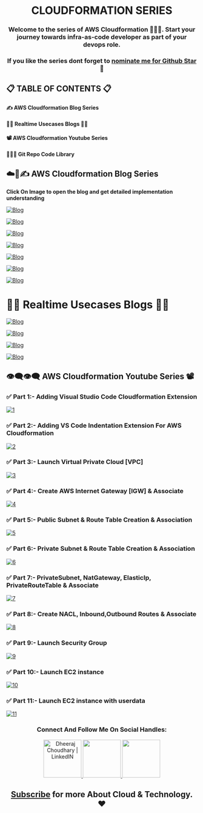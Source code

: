 <div align="center">

# CLOUDFORMATION SERIES

### Welcome to the series of AWS Cloudformation 👨🏻‍💻. Start your journey towards infra-as-code developer as part of your devops role.

### If you like the series dont forget to [nominate me for Github Star](https://stars.github.com/nominate/) 🌟
</div>

## 📋 TABLE OF CONTENTS 📋
#### ✍ AWS Cloudformation Blog Series  
#### 👨‍💻 Realtime Usecases Blogs 👨‍💻  
#### 📽 AWS Cloudformation Youtube Series  
#### 👨🏻‍💻 Git Repo Code Library  

## ☁️🚀✍ AWS Cloudformation Blog Series  

**Click On Image to open the blog and get detailed implementation understanding**

[![Blog](https://dheeraj3choudhary.com/_next/image?url=https%3A%2F%2Fcdn.hashnode.com%2Fres%2Fhashnode%2Fimage%2Fupload%2Fv1650871205602%2F8ol1hIfye.png%3Fw%3D1600%26h%3D840%26fit%3Dcrop%26crop%3Dentropy%26auto%3Dcompress%2Cformat%26format%3Dwebp&w=1920&q=75)](https://dheeraj3choudhary.com/deploy-aws-cloudformation-template-using-aws-cli-or-create-virtual-private-cloud-internet-gateway-and-associate "Blog")

[![Blog](https://dheeraj3choudhary.com/_next/image?url=https%3A%2F%2Fcdn.hashnode.com%2Fres%2Fhashnode%2Fimage%2Fupload%2Fv1651394236637%2FoaRfquADc.png%3Fw%3D1600%26h%3D840%26fit%3Dcrop%26crop%3Dentropy%26auto%3Dcompress%2Cformat%26format%3Dwebp&w=1920&q=75)](https://dheeraj3choudhary.com/launch-aws-cloudformation-template-using-aws-cli-or-public-private-subnet-and-route-table-creation-and-association "Blog")

[![Blog](https://dheeraj3choudhary.com/_next/image?url=https%3A%2F%2Fcdn.hashnode.com%2Fres%2Fhashnode%2Fimage%2Fupload%2Fv1651332475786%2FS6u_6uqXF.png%3Fw%3D1600%26h%3D840%26fit%3Dcrop%26crop%3Dentropy%26auto%3Dcompress%2Cformat%26format%3Dwebp&w=1920&q=75)](https://dheeraj3choudhary.com/deploy-aws-cloudformation-template-using-aws-cli-or-create-private-subnetnat-gateway-elastic-ip-private-route-table-and-associate "Blog")

[![Blog](https://dheeraj3choudhary.com/_next/image?url=https%3A%2F%2Fcdn.hashnode.com%2Fres%2Fhashnode%2Fimage%2Fupload%2Fv1651676746650%2FKWYS0yzQq.png%3Fw%3D1600%26h%3D840%26fit%3Dcrop%26crop%3Dentropy%26auto%3Dcompress%2Cformat%26format%3Dwebp&w=1920&q=75)](https://dheeraj3choudhary.com/deploy-aws-cloudformation-templates-using-aws-cli-or-create-nacl-inbound-and-outbound-routes-security-group-and-associate-with-subnet "Blog")

[![Blog](https://dheeraj3choudhary.com/_next/image?url=https%3A%2F%2Fcdn.hashnode.com%2Fres%2Fhashnode%2Fimage%2Fupload%2Fv1651403912382%2FM-Ly0eFOJ.png%3Fw%3D1600%26h%3D840%26fit%3Dcrop%26crop%3Dentropy%26auto%3Dcompress%2Cformat%26format%3Dwebp&w=1920&q=75)](https://dheeraj3choudhary.com/deploy-aws-cloudformation-template-using-aws-cli-or-launch-ec2-with-security-group-and-user-data-and-mapping "Blog")

[![Blog](https://dheeraj3choudhary.com/_next/image?url=https%3A%2F%2Fcdn.hashnode.com%2Fres%2Fhashnode%2Fimage%2Fupload%2Fv1652024228217%2F0dilkJY6H.png%3Fw%3D1600%26h%3D840%26fit%3Dcrop%26crop%3Dentropy%26auto%3Dcompress%2Cformat%26format%3Dwebp&w=1920&q=75)](https://dheeraj3choudhary.com/deploy-aws-cloudformation-templates-using-aws-cli-or-launch-target-group-elastic-load-balancer-and-elb-listener "Blog")

[![Blog](https://dheeraj3choudhary.com/_next/image?url=https%3A%2F%2Fcdn.hashnode.com%2Fres%2Fhashnode%2Fimage%2Fupload%2Fv1656002397434%2FtoBdKfNao.png%3Fw%3D1600%26h%3D840%26fit%3Dcrop%26crop%3Dentropy%26auto%3Dcompress%2Cformat%26format%3Dwebp&w=1920&q=75)](https://dheeraj3choudhary.com/deploy-aws-cloudformation-templates-using-aws-cli-or-create-launch-configuration-along-with-security-group-and-autoscaling-group "Blog")

# 👨‍💻 Realtime Usecases Blogs 👨‍💻

[![Blog](https://dheeraj3choudhary.com/_next/image?url=https%3A%2F%2Fcdn.hashnode.com%2Fres%2Fhashnode%2Fimage%2Fupload%2Fv1652118859311%2Fa3Af8vEtT.png%3Fw%3D1600%26h%3D840%26fit%3Dcrop%26crop%3Dentropy%26auto%3Dcompress%2Cformat%26format%3Dwebp&w=1920&q=75)](https://dheeraj3choudhary.com/build-web-application-layer-with-aws-cloudformation-or-infra-as-code "Blog")

[![Blog](https://dheeraj3choudhary.com/_next/image?url=https%3A%2F%2Fcdn.hashnode.com%2Fres%2Fhashnode%2Fimage%2Fupload%2Fv1652602426961%2F-1ExZPo5hX.png%3Fw%3D1600%26h%3D840%26fit%3Dcrop%26crop%3Dentropy%26auto%3Dcompress%2Cformat%26format%3Dwebp&w=1920&q=75)](https://dheeraj3choudhary.com/schedule-automatic-detection-of-unused-aws-ebs-volumes-and-notify-or-aws-cloudformation-and-aws-cli "Blog")

[![Blog](https://dheeraj3choudhary.com/_next/image?url=https%3A%2F%2Fcdn.hashnode.com%2Fres%2Fhashnode%2Fimage%2Fupload%2Fv1652606566984%2FHeSRLvR9p.png%3Fw%3D1600%26h%3D840%26fit%3Dcrop%26crop%3Dentropy%26auto%3Dcompress%2Cformat%26format%3Dwebp&w=1920&q=75)](https://dheeraj3choudhary.com/schedule-automatic-detection-of-non-associated-aws-elastic-ips-in-aws-account-on-weekly-basis-and-notify-or-aws-cloudformation-and-aws-cli "Blog")

[![Blog](https://dheeraj3choudhary.com/_next/image?url=https%3A%2F%2Fcdn.hashnode.com%2Fres%2Fhashnode%2Fimage%2Fupload%2Fv1652621329627%2FlOIhAVYM0.png%3Fw%3D1600%26h%3D840%26fit%3Dcrop%26crop%3Dentropy%26auto%3Dcompress%2Cformat%26format%3Dwebp&w=1920&q=75)](https://dheeraj3choudhary.com/schedule-automatic-deregistration-of-aws-ami-on-weekly-basis-and-notify-or-aws-cloudformation-and-aws-cli "Blog")

## 👁‍🗨👁‍🗨 AWS Cloudformation Youtube Series 📽

### ✅ Part 1:- Adding Visual Studio Code Cloudformation Extension 

[![1](https://i9.ytimg.com/vi_webp/M5DOZZN1qmk/mqdefault.webp?v=626bfda4&sqp=CIiOxJoG&rs=AOn4CLCHwKRcNN-vtAL26ILNPyoczaj3qw)](https://www.youtube.com/watch?v=M5DOZZN1qmk "")

### ✅ Part 2:- Adding VS Code Indentation Extension For AWS Cloudformation

[![2](https://i9.ytimg.com/vi_webp/8NB9unLpWwI/mqdefault.webp?v=626c30d5&sqp=CIiOxJoG&rs=AOn4CLAsnEx_cpdHROK4IBmQu17f81VcwQ)](https://www.youtube.com/watch?v=8NB9unLpWwI "")

### ✅ Part 3:- Launch Virtual Private Cloud [VPC]

[![3](https://i9.ytimg.com/vi_webp/8DGRXJGueUg/mqdefault.webp?v=6266a004&sqp=CIiOxJoG&rs=AOn4CLChBB-H_ESvyLhbjgi1FDurZuLmcA)](https://www.youtube.com/watch?v=8DGRXJGueUg "")

### ✅ Part 4:- Create AWS Internet Gateway [IGW] & Associate

[![4](https://i9.ytimg.com/vi/5Q1MdzvIOMw/mqdefault.jpg?v=6266a796&sqp=CIiOxJoG&rs=AOn4CLDDMIipFZcYKQHHk_Yj9OaAQefuvw)](https://www.youtube.com/watch?v=5Q1MdzvIOMw "")

### ✅ Part 5:- Public Subnet & Route Table Creation & Association

[![5](https://i9.ytimg.com/vi/zJsN3kYGPgA/mqdefault.jpg?v=626d4789&sqp=CIiOxJoG&rs=AOn4CLDGYEsT5TXj5qrmmwXTKX_4b7Uopw)](https://www.youtube.com/watch?v=zJsN3kYGPgA "")

### ✅ Part 6:- Private Subnet & Route Table Creation & Association

[![6](https://i9.ytimg.com/vi_webp/xY6pLKr3pF0/mqdefault.webp?v=626d4cce&sqp=CIiOxJoG&rs=AOn4CLClAwE06NLil3H-mqr2nF5wkvFgqw)](https://www.youtube.com/watch?v=xY6pLKr3pF0 "")

### ✅ Part 7:- PrivateSubnet, NatGateway, ElasticIp, PrivateRouteTable & Associate

[![7](https://i9.ytimg.com/vi/pzZz0ayZkxA/mqdefault.jpg?v=626d6d19&sqp=CIiOxJoG&rs=AOn4CLARjNJ2z-iZa8z-NGcgD7AjToPiqg)](https://www.youtube.com/watch?v=pzZz0ayZkxA "")

### ✅ Part 8:- Create NACL, Inbound,Outbound Routes & Associate

[![8](https://i9.ytimg.com/vi/Ip6w_bP7uwU/mqdefault.jpg?v=626d90c5&sqp=CIiOxJoG&rs=AOn4CLAbmUCZy5OsYjpfNzkCx_l09DcGrg)](https://www.youtube.com/watch?v=Ip6w_bP7uwU "")

### ✅ Part 9:- Launch Security Group

[![9](https://i9.ytimg.com/vi_webp/rrAXD8X40cQ/mqdefault.webp?v=626fd298&sqp=CIiOxJoG&rs=AOn4CLBOAJ6jciRLeuwpxo79317dh3Wm7A)](https://www.youtube.com/watch?v=rrAXD8X40cQ "")

### ✅ Part 10:- Launch EC2 instance

[![10](https://i9.ytimg.com/vi_webp/UJrh7sJ6oSU/mqdefault.webp?v=626fd4ed&sqp=CIiOxJoG&rs=AOn4CLB_KtaGGFv7wIe3viE_OwfQOSawpg)](https://www.youtube.com/watch?v=UJrh7sJ6oSU "")

### ✅ Part 11:- Launch EC2 instance with userdata

[![11](https://i9.ytimg.com/vi_webp/8teSEJTocnc/mqdefault.webp?v=626fd90c&sqp=CIiOxJoG&rs=AOn4CLA0DZay5HS9C8-EPFLdj58pxsCFvA)](https://www.youtube.com/watch?v=8teSEJTocnc "")

<div align="center">

### Connect And Follow Me On Social Handles:

<a href="https://www.linkedin.com/in/dheeraj-choudhary/" target="_blank">
  <img height="100" alt="Dheeraj Choudhary | LinkedIN"  src="https://user-images.githubusercontent.com/60597290/152035581-a7c6c0c3-65c3-4160-89c0-e90ddc1e8d4e.png"/>
</a> 

<a href="https://www.youtube.com/channel/UCFiAytcPIlbvvVc7yHKxkMg">
    <img height="100" src="https://user-images.githubusercontent.com/60597290/152035929-b7f75d38-e1c2-4325-a97e-7b934b8534e2.png" />
</a>  

<a href="https://twitter.com/DheerajC30">
    <img height="100" src="https://user-images.githubusercontent.com/60597290/152035696-80cad2ec-b4dd-4552-88e6-b6b466124f5b.png" />
</a>  

## [Subscribe](https://www.youtube.com/channel/UCFiAytcPIlbvvVc7yHKxkMg/videos) for more About Cloud & Technology. ❤
</div>
